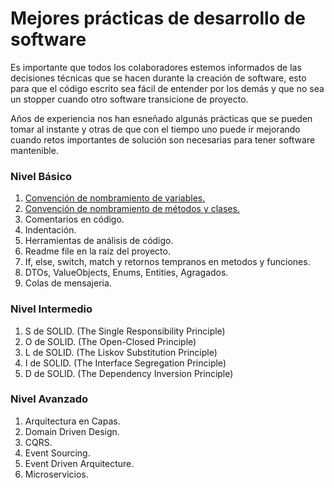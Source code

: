 # Mejores prácticas de desarrollo de software

Es importante que todos los colaboradores estemos informados de las decisiones técnicas que se hacen
durante la creación de software, esto para que el código escrito sea fácil de entender por los demás
y que no sea un stopper cuando otro software transicione de proyecto.

Años de experiencia nos han esneñado algunás prácticas que se pueden tomar al instante y otras de que
con el tiempo uno puede ir mejorando cuando retos importantes de solución son necesarias para tener
software mantenible.

### Nivel Básico
1. [Convención de nombramiento de variables.](basico/1-convencion-nombramiento-de-variables.md)
2. [Convención de nombramiento de métodos y clases.](basico/2-convencion-nombramiento-de-metodos-y-clases.md)
3. Comentarios en código.
4. Indentación.
5. Herramientas de análisis de código.
6. Readme file en la raíz del proyecto.
7. If, else, switch, match y retornos tempranos en metodos y funciones.
8. DTOs, ValueObjects, Enums, Entities, Agragados.
9. Colas de mensajeria.

### Nivel Intermedio
1. S de SOLID. (The Single Responsibility Principle)
2. O de SOLID. (The Open-Closed Principle)
3. L de SOLID. (The Liskov Substitution Principle)
4. I de SOLID. (The Interface Segregation Principle)
5. D de SOLID. (The Dependency Inversion Principle)

### Nivel Avanzado
1. Arquitectura en Capas.
2. Domain Driven Design.
3. CQRS.
4. Event Sourcing.
5. Event Driven Arquitecture.
6. Microservicios.
